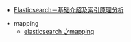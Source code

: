 * [Elasticsearch－基础介绍及索引原理分析](https://www.cnblogs.com/dreamroute/p/8484457.html)
- mapping
    * [elasticsearch 之mapping](https://my.oschina.net/davidzhang/blog/811511)